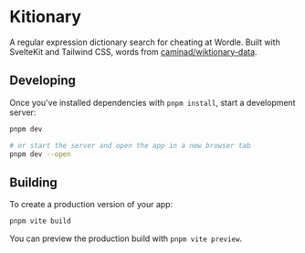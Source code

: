# Kitionary

A regular expression dictionary search for cheating at Wordle. Built with SvelteKit and Tailwind CSS, words from [caminad/wiktionary-data](https://github.com/caminad/wiktionary-data).

## Developing

Once you've installed dependencies with `pnpm install`, start a development server:

```bash
pnpm dev

# or start the server and open the app in a new browser tab
pnpm dev --open
```

## Building

To create a production version of your app:

```bash
pnpm vite build
```

You can preview the production build with `pnpm vite preview`.
